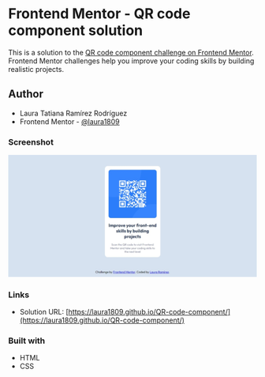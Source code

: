 # Frontend Mentor - QR code component solution

This is a solution to the [QR code component challenge on Frontend Mentor](https://www.frontendmentor.io/challenges/qr-code-component-iux_sIO_H). Frontend Mentor challenges help you improve your coding skills by building realistic projects. 

## Author

- Laura Tatiana Ramírez Rodríguez
- Frontend Mentor - [@laura1809](https://www.frontendmentor.io/profile/laura1809)


### Screenshot

![Solution](./images/screenshot.jpeg)





### Links

- Solution URL: [https://laura1809.github.io/QR-code-component/](https://laura1809.github.io/QR-code-component/)


### Built with

- HTML
- CSS 



